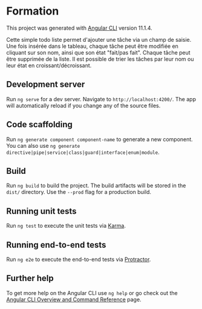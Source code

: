 # Formation

This project was generated with [Angular CLI](https://github.com/angular/angular-cli) version 11.1.4.

Cette simple todo liste permet d'ajouter une tâche via un champ de saisie. 
Une fois insérée dans le tableau, chaque tâche peut être modifiée en cliquant sur son nom, ainsi que son état "fait/pas fait".
Chaque tâche peut être supprimée de la liste.
Il est possible de trier les tâches par leur nom ou leur état en croissant/décroissant.

## Development server

Run `ng serve` for a dev server. Navigate to `http://localhost:4200/`. The app will automatically reload if you change any of the source files.

## Code scaffolding

Run `ng generate component component-name` to generate a new component. You can also use `ng generate directive|pipe|service|class|guard|interface|enum|module`.

## Build

Run `ng build` to build the project. The build artifacts will be stored in the `dist/` directory. Use the `--prod` flag for a production build.

## Running unit tests

Run `ng test` to execute the unit tests via [Karma](https://karma-runner.github.io).

## Running end-to-end tests

Run `ng e2e` to execute the end-to-end tests via [Protractor](http://www.protractortest.org/).

## Further help

To get more help on the Angular CLI use `ng help` or go check out the [Angular CLI Overview and Command Reference](https://angular.io/cli) page.
